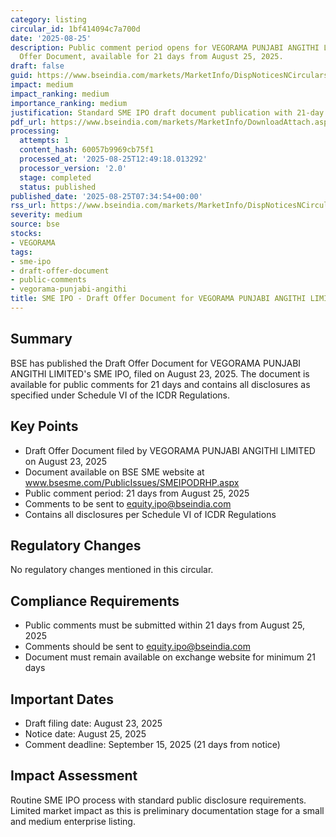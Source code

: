 ```yaml
---
category: listing
circular_id: 1bf414094c7a700d
date: '2025-08-25'
description: Public comment period opens for VEGORAMA PUNJABI ANGITHI LIMITED's Draft
  Offer Document, available for 21 days from August 25, 2025.
draft: false
guid: https://www.bseindia.com/markets/MarketInfo/DispNoticesNCirculars.aspx?Noticeid={1A561249-EADC-4B86-9E6D-CBAFA65F17CF}&noticeno=20250825-5&dt=08/25/2025&icount=5&totcount=37&flag=0
impact: medium
impact_ranking: medium
importance_ranking: medium
justification: Standard SME IPO draft document publication with 21-day comment period
pdf_url: https://www.bseindia.com/markets/MarketInfo/DownloadAttach.aspx?id=20250825-5&attachedId=
processing:
  attempts: 1
  content_hash: 60057b9969cb75f1
  processed_at: '2025-08-25T12:49:18.013292'
  processor_version: '2.0'
  stage: completed
  status: published
published_date: '2025-08-25T07:34:54+00:00'
rss_url: https://www.bseindia.com/markets/MarketInfo/DispNoticesNCirculars.aspx?Noticeid={1A561249-EADC-4B86-9E6D-CBAFA65F17CF}&noticeno=20250825-5&dt=08/25/2025&icount=5&totcount=37&flag=0
severity: medium
source: bse
stocks:
- VEGORAMA
tags:
- sme-ipo
- draft-offer-document
- public-comments
- vegorama-punjabi-angithi
title: SME IPO - Draft Offer Document for VEGORAMA PUNJABI ANGITHI LIMITED
---
```


## Summary

BSE has published the Draft Offer Document for VEGORAMA PUNJABI ANGITHI LIMITED's SME IPO, filed on August 23, 2025. The document is available for public comments for 21 days and contains all disclosures as specified under Schedule VI of the ICDR Regulations.

## Key Points

- Draft Offer Document filed by VEGORAMA PUNJABI ANGITHI LIMITED on August 23, 2025
- Document available on BSE SME website at www.bsesme.com/PublicIssues/SMEIPODRHP.aspx
- Public comment period: 21 days from August 25, 2025
- Comments to be sent to equity.ipo@bseindia.com
- Contains all disclosures per Schedule VI of ICDR Regulations

## Regulatory Changes

No regulatory changes mentioned in this circular.

## Compliance Requirements

- Public comments must be submitted within 21 days from August 25, 2025
- Comments should be sent to equity.ipo@bseindia.com
- Document must remain available on exchange website for minimum 21 days

## Important Dates

- Draft filing date: August 23, 2025
- Notice date: August 25, 2025
- Comment deadline: September 15, 2025 (21 days from notice)

## Impact Assessment

Routine SME IPO process with standard public disclosure requirements. Limited market impact as this is preliminary documentation stage for a small and medium enterprise listing.